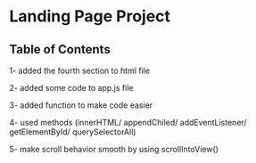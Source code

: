 # Landing Page Project

## Table of Contents

1- added the fourth section to html file

2- added some code to app.js file

3- added function to make code easier 

4- used methods (innerHTML/ appendChiled/ addEventListener/ getElementById/ querySelectorAll)

5- make scroll behavior smooth by using scrollIntoView()

